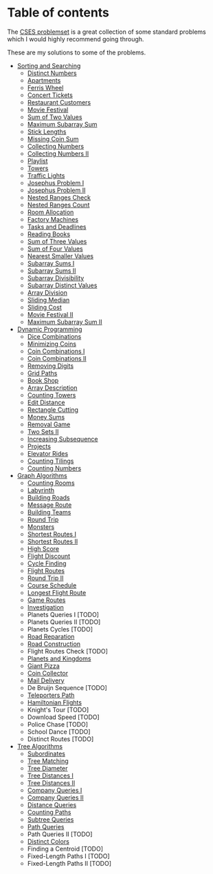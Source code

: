 # Table of contents
The [CSES problemset](https://cses.fi/problemset/list/) is a great collection of some standard problems which I would highly recommend going through.

These are my solutions to some of the problems.

* [Sorting and Searching](./Sorting%20and%20Searching)
    - [Distinct Numbers](./Sorting%20and%20Searching/Distinct%20Numbers.cpp)
    - [Apartments](./Sorting%20and%20Searching/Apartments.cpp)
    - [Ferris Wheel](./Sorting%20and%20Searching/Ferris%20Wheel.cpp)
    - [Concert Tickets](./Sorting%20and%20Searching/Concert%20Tickets.cpp)
    - [Restaurant Customers](./Sorting%20and%20Searching/Restaurant%20Customers.cpp)
    - [Movie Festival](./Sorting%20and%20Searching/Movie%20Festival.cpp)
    - [Sum of Two Values](./Sorting%20and%20Searching/Sum%20of%20Two%20Values.cpp)
    - [Maximum Subarray Sum](./Sorting%20and%20Searching/Maximum%20Subarray%20Sum.cpp)
    - [Stick Lengths](./Sorting%20and%20Searching/Stick%20Lengths.cpp)
    - [Missing Coin Sum](./Sorting%20and%20Searching/Missing%20Coin%20Sum.cpp)
    - [Collecting Numbers](./Sorting%20and%20Searching/Collecting%20Numbers.cpp)
    - [Collecting Numbers II](./Sorting%20and%20Searching/Collecting%20Numbers%20II.cpp)
    - [Playlist](./Sorting%20and%20Searching/Playlist.cpp)
    - [Towers](./Sorting%20and%20Searching/Towers.cpp)
    - [Traffic Lights](./Sorting%20and%20Searching/Traffic%20Lights.cpp)
    - [Josephus Problem I](./Sorting%20and%20Searching/Josephus%20Problem%20I.cpp)
    - [Josephus Problem II](./Sorting%20and%20Searching/Josephus%20Problem%20II.cpp)
    - [Nested Ranges Check](./Sorting%20and%20Searching/Nested%20Ranges%20Check.cpp)
    - [Nested Ranges Count](./Sorting%20and%20Searching/Nested%20Ranges%20Count.cpp)
    - [Room Allocation](./Sorting%20and%20Searching/Room%20Allocation.cpp)
    - [Factory Machines](./Sorting%20and%20Searching/Factory%20Machines.cpp)
    - [Tasks and Deadlines](./Sorting%20and%20Searching/Tasks%20and%20Deadlines.cpp)
    - [Reading Books](./Sorting%20and%20Searching/Reading%20Books.cpp)
    - [Sum of Three Values](./Sorting%20and%20Searching/Sum%20of%20Three%20Values.cpp)
    - [Sum of Four Values](./Sorting%20and%20Searching/Sum%20of%20Four%20Values.cpp)
    - [Nearest Smaller Values](./Sorting%20and%20Searching/Nearest%20Smaller%20Values.cpp)
    - [Subarray Sums I](./Sorting%20and%20Searching/Subarray%20Sums%20I.cpp)
    - [Subarray Sums II](./Sorting%20and%20Searching/Subarray%20Sums%20II.cpp)
    - [Subarray Divisibility](./Sorting%20and%20Searching/Subarray%20Divisibility.cpp)
    - [Subarray Distinct Values](./Sorting%20and%20Searching/Subarray%20Distinct%20Values.cpp)
    - [Array Division](./Sorting%20and%20Searching/Array%20Division.cpp)
    - [Sliding Median](./Sorting%20and%20Searching/Sliding%20Median.cpp)
    - [Sliding Cost](./Sorting%20and%20Searching/Sliding%20Cost.cpp)
    - [Movie Festival II](./Sorting%20and%20Searching/Movie%20Festival%20II.cpp)
    - [Maximum Subarray Sum II](./Sorting%20and%20Searching/Maximum%20Subarray%20Sum%20II.cpp)
* [Dynamic Programming](./Dynamic%20Programming)
    - [Dice Combinations](./Dynamic%20Programming/Dice%20Combinations.cpp)
    - [Minimizing Coins](./Dynamic%20Programming/Minimizing%20Coins.cpp)
    - [Coin Combinations I](./Dynamic%20Programming/Coin%20Combinations%20I.cpp)
    - [Coin Combinations II](./Dynamic%20Programming/Coin%20Combinations%20II.cpp)
    - [Removing Digits](./Dynamic%20Programming/Removing%20Digits.cpp)
    - [Grid Paths](./Dynamic%20Programming/Grid%20Paths.cpp)
    - [Book Shop](./Dynamic%20Programming/Book%20Shop.cpp)
    - [Array Description](./Dynamic%20Programming/Array%20Description.cpp)
    - [Counting Towers](./Dynamic%20Programming/Counting%20Towers.cpp)
    - [Edit Distance](./Dynamic%20Programming/Edit%20Distance.cpp)
    - [Rectangle Cutting](./Dynamic%20Programming/Rectangle%20Cutting.cpp)
    - [Money Sums](./Dynamic%20Programming/Money%20Sums.cpp)
    - [Removal Game](./Dynamic%20Programming/Removal%20Game.cpp)
    - [Two Sets II](./Dynamic%20Programming/Two%20Sets%20II.cpp)
    - [Increasing Subsequence](./Dynamic%20Programming/Increasing%20Subsequence.cpp)
    - [Projects](./Dynamic%20Programming/Projects.cpp)
    - [Elevator Rides](./Dynamic%20Programming/Elevator%20Rides.cpp)
    - [Counting Tilings](./Dynamic%20Programming/Counting%20Tilings.cpp)
    - [Counting Numbers](./Dynamic%20Programming/Counting%20Numbers.cpp)
* [Graph Algorithms](./Graph%20Algorithms)
    - [Counting Rooms](./Graph%20Algorithms/Counting%20Rooms.cpp)
    - [Labyrinth](./Graph%20Algorithms/Labyrinth.cpp)
    - [Building Roads](./Graph%20Algorithms/Building%20Roads.cpp)
    - [Message Route](./Graph%20Algorithms/Message%20Route.cpp)
    - [Building Teams](./Graph%20Algorithms/Building%20Teams.cpp)
    - [Round Trip](./Graph%20Algorithms/Round%20Trip.cpp)
    - [Monsters](./Graph%20Algorithms/Monsters.cpp)
    - [Shortest Routes I](./Graph%20Algorithms/Shortest%20Routes%20I.cpp)
    - [Shortest Routes II](./Graph%20Algorithms/Shortest%20Routes%20II.cpp)
    - [High Score](./Graph%20Algorithms/High%20Score.cpp)
    - [Flight Discount](./Graph%20Algorithms/Flight%20Discount.cpp)
    - [Cycle Finding](./Graph%20Algorithms/Cycle%20Finding.cpp)
    - [Flight Routes](./Graph%20Algorithms/Flight%20Routes.cpp)
    - [Round Trip II](./Graph%20Algorithms/Round%20Trip%20II.cpp)
    - [Course Schedule](./Graph%20Algorithms/Course%20Schedule.cpp)
    - [Longest Flight Route](./Graph%20Algorithms/Longest%20Flight%20Route.cpp)
    - [Game Routes](./Graph%20Algorithms/Game%20Routes.cpp)
    - [Investigation](./Graph%20Algorithms/Investigation.cpp)
    - Planets Queries I [TODO]
    - Planets Queries II [TODO]
    - Planets Cycles [TODO]
    - [Road Reparation](./Graph%20Algorithms/Road%20Reparation.cpp)
    - [Road Construction](./Graph%20Algorithms/Road%20Construction.cpp)
    - Flight Routes Check [TODO]
    - [Planets and Kingdoms](./Graph%20Algorithms/Planets%20and%20Kingdoms.cpp)
    - [Giant Pizza](./Graph%20Algorithms/Giant%20Pizza.cpp)
    - [Coin Collector](./Graph%20Algorithms/Coin%20Collector.cpp)
    - [Mail Delivery](./Graph%20Algorithms/Mail%20Delivery.cpp)
    - De Bruijn Sequence [TODO]
    - [Teleporters Path](./Graph%20Algorithms/Teleporters%20Path.cpp)
    - [Hamiltonian Flights](./Graph%20Algorithms/Hamiltonian%20Flights.cpp)
    - Knight's Tour [TODO]
    - Download Speed [TODO]
    - Police Chase [TODO]
    - School Dance [TODO]
    - Distinct Routes [TODO]
* [Tree Algorithms](./Tree%20Algorithms)
    - [Subordinates](./Tree%20Algorithms/Subordinates.cpp)
    - [Tree Matching](./Tree%20Algorithms/Tree%20Matching.cpp)
    - [Tree Diameter](./Tree%20Algorithms/Tree%20Diameter.cpp)
    - [Tree Distances I](./Tree%20Algorithms/Tree%20Distances%20I.cpp)
    - [Tree Distances II](./Tree%20Algorithms/Tree%20Distances%20II.cpp)
    - [Company Queries I](./Tree%20Algorithms/Company%20Queries%20I.cpp)
    - [Company Queries II](./Tree%20Algorithms/Company%20Queries%20II.cpp)
    - [Distance Queries](./Tree%20Algorithms/Distance%20Queries.cpp)
    - [Counting Paths](./Tree%20Algorithms/Counting%20Paths.cpp)
    - [Subtree Queries](./Tree%20Algorithms/Subtree%20Queries.cpp)
    - [Path Queries](./Tree%20Algorithms/Path%20Queries.cpp)
    - Path Queries II [TODO]
    - [Distinct Colors](./Tree%20Algorithms/Distinct%20Colors.cpp)
    - Finding a Centroid [TODO]
    - Fixed-Length Paths I [TODO]
    - Fixed-Length Paths II [TODO]